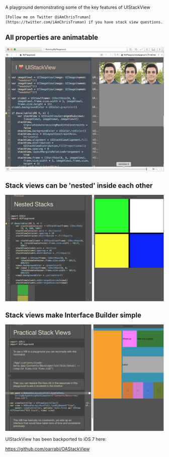 A playground demonstrating some of the key features of UIStackView

    [Follow me on Twitter @iAmChrisTruman](https://twitter.com/iAmChrisTruman) if you have stack view questions.
## All properties are animatable
![](playground.gif)

## Stack views can be 'nested' inside each other
![](nested.png)

## Stack views make Interface Builder simple
![](nib.png)

UIStackView has been backported to iOS 7 here:

https://github.com/oarrabi/OAStackView
